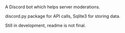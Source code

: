 A Discord bot which helps server moderations.

discord.py package for API calls, Sqlite3 for storing data.

Still in development, readme is not final.
